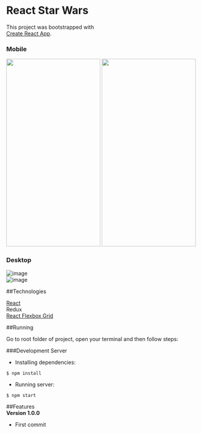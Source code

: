 # React Star Wars

This project was bootstrapped with  
[Create React App](https://github.com/facebookincubator/create-react-app).

### Mobile

<img src="https://raw.githubusercontent.com/mortoni/React-Starwars/master/src/imgs/sw-mobile-screen.png" width="250" height="500" /> <img src="https://raw.githubusercontent.com/mortoni/React-Starwars/master/src/imgs/sw-mobile-screen-2.png" width="250" height="500" />

### Desktop  

![image](https://raw.githubusercontent.com/mortoni/React-Starwars/master/src/imgs/sw-desktop-screen.png)  
![image](https://raw.githubusercontent.com/mortoni/React-Starwars/master/src/imgs/sw-desktop-screen-2.png)  

##Technologies

[React](https://facebook.github.io/react/)  
Redux  
[React Flexbox Grid](https://roylee0704.github.io/react-flexbox-grid/)  

##Running

Go to root folder of project, open your terminal and then follow steps:  

###Development Server

- Installing dependencies:
```{r, engine='bash', count_lines}
$ npm install
```

- Running server:  
```{r, engine='bash', count_lines}
$ npm start
```

##Features  
**Version 1.0.0**  
- First commit
